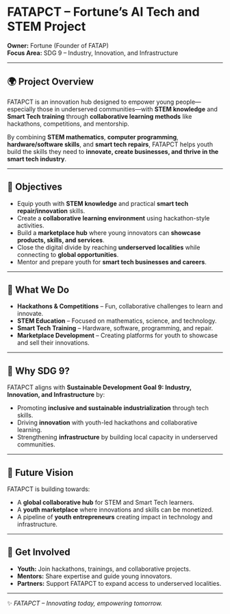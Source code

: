 
# FATAPCT – Fortune’s AI Tech and STEM Project

**Owner:** Fortune (Founder of FATAP)  
**Focus Area:** SDG 9 – Industry, Innovation, and Infrastructure  

---

## 🌍 Project Overview
FATAPCT is an innovation hub designed to empower young people—especially those in underserved communities—with **STEM knowledge** and **Smart Tech training** through **collaborative learning methods** like hackathons, competitions, and mentorship.

By combining **STEM mathematics**, **computer programming**, **hardware/software skills**, and **smart tech repairs**, FATAPCT helps youth build the skills they need to **innovate, create businesses, and thrive in the smart tech industry**.

---

## 🎯 Objectives
- Equip youth with **STEM knowledge** and practical **smart tech repair/innovation** skills.  
- Create a **collaborative learning environment** using hackathon-style activities.  
- Build a **marketplace hub** where young innovators can **showcase products, skills, and services**.  
- Close the digital divide by reaching **underserved localities** while connecting to **global opportunities**.  
- Mentor and prepare youth for **smart tech businesses and careers**.  

---

## 🔧 What We Do
- **Hackathons & Competitions** – Fun, collaborative challenges to learn and innovate.  
- **STEM Education** – Focused on mathematics, science, and technology.  
- **Smart Tech Training** – Hardware, software, programming, and repair.  
- **Marketplace Development** – Creating platforms for youth to showcase and sell their innovations.  

---

## 📌 Why SDG 9?
FATAPCT aligns with **Sustainable Development Goal 9: Industry, Innovation, and Infrastructure** by:  
- Promoting **inclusive and sustainable industrialization** through tech skills.  
- Driving **innovation** with youth-led hackathons and collaborative learning.  
- Strengthening **infrastructure** by building local capacity in underserved communities.  

---

## 🚀 Future Vision
FATAPCT is building towards:  
- A **global collaborative hub** for STEM and Smart Tech learners.  
- A **youth marketplace** where innovations and skills can be monetized.  
- A pipeline of **youth entrepreneurs** creating impact in technology and infrastructure.  

---

## 👥 Get Involved
- **Youth:** Join hackathons, trainings, and collaborative projects.  
- **Mentors:** Share expertise and guide young innovators.  
- **Partners:** Support FATAPCT to expand access to underserved localities.  

---

✨ *FATAPCT – Innovating today, empowering tomorrow.*
